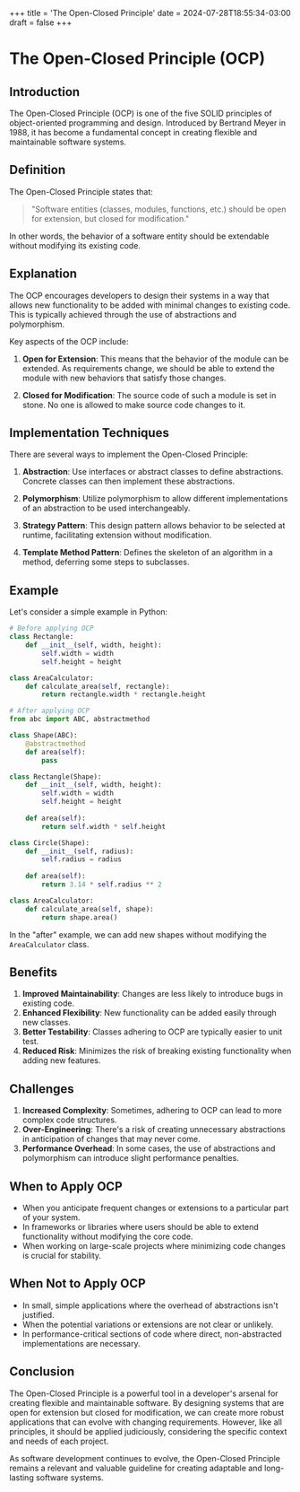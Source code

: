 +++
title = 'The Open-Closed Principle'
date = 2024-07-28T18:55:34-03:00
draft = false
+++

# The Open-Closed Principle (OCP)

## Introduction

The Open-Closed Principle (OCP) is one of the five SOLID principles of object-oriented programming and design. Introduced by Bertrand Meyer in 1988, it has become a fundamental concept in creating flexible and maintainable software systems.

## Definition

The Open-Closed Principle states that:

> "Software entities (classes, modules, functions, etc.) should be open for extension, but closed for modification."

In other words, the behavior of a software entity should be extendable without modifying its existing code.

## Explanation

The OCP encourages developers to design their systems in a way that allows new functionality to be added with minimal changes to existing code. This is typically achieved through the use of abstractions and polymorphism.

Key aspects of the OCP include:

1. **Open for Extension**: This means that the behavior of the module can be extended. As requirements change, we should be able to extend the module with new behaviors that satisfy those changes.

2. **Closed for Modification**: The source code of such a module is set in stone. No one is allowed to make source code changes to it.

## Implementation Techniques

There are several ways to implement the Open-Closed Principle:

1. **Abstraction**: Use interfaces or abstract classes to define abstractions. Concrete classes can then implement these abstractions.

2. **Polymorphism**: Utilize polymorphism to allow different implementations of an abstraction to be used interchangeably.

3. **Strategy Pattern**: This design pattern allows behavior to be selected at runtime, facilitating extension without modification.

4. **Template Method Pattern**: Defines the skeleton of an algorithm in a method, deferring some steps to subclasses.

## Example

Let's consider a simple example in Python:

```python
# Before applying OCP
class Rectangle:
    def __init__(self, width, height):
        self.width = width
        self.height = height

class AreaCalculator:
    def calculate_area(self, rectangle):
        return rectangle.width * rectangle.height

# After applying OCP
from abc import ABC, abstractmethod

class Shape(ABC):
    @abstractmethod
    def area(self):
        pass

class Rectangle(Shape):
    def __init__(self, width, height):
        self.width = width
        self.height = height
    
    def area(self):
        return self.width * self.height

class Circle(Shape):
    def __init__(self, radius):
        self.radius = radius
    
    def area(self):
        return 3.14 * self.radius ** 2

class AreaCalculator:
    def calculate_area(self, shape):
        return shape.area()
```

In the "after" example, we can add new shapes without modifying the `AreaCalculator` class.

## Benefits

1. **Improved Maintainability**: Changes are less likely to introduce bugs in existing code.
2. **Enhanced Flexibility**: New functionality can be added easily through new classes.
3. **Better Testability**: Classes adhering to OCP are typically easier to unit test.
4. **Reduced Risk**: Minimizes the risk of breaking existing functionality when adding new features.

## Challenges

1. **Increased Complexity**: Sometimes, adhering to OCP can lead to more complex code structures.
2. **Over-Engineering**: There's a risk of creating unnecessary abstractions in anticipation of changes that may never come.
3. **Performance Overhead**: In some cases, the use of abstractions and polymorphism can introduce slight performance penalties.

## When to Apply OCP

- When you anticipate frequent changes or extensions to a particular part of your system.
- In frameworks or libraries where users should be able to extend functionality without modifying the core code.
- When working on large-scale projects where minimizing code changes is crucial for stability.

## When Not to Apply OCP

- In small, simple applications where the overhead of abstractions isn't justified.
- When the potential variations or extensions are not clear or unlikely.
- In performance-critical sections of code where direct, non-abstracted implementations are necessary.

## Conclusion

The Open-Closed Principle is a powerful tool in a developer's arsenal for creating flexible and maintainable software. By designing systems that are open for extension but closed for modification, we can create more robust applications that can evolve with changing requirements. However, like all principles, it should be applied judiciously, considering the specific context and needs of each project.

As software development continues to evolve, the Open-Closed Principle remains a relevant and valuable guideline for creating adaptable and long-lasting software systems.